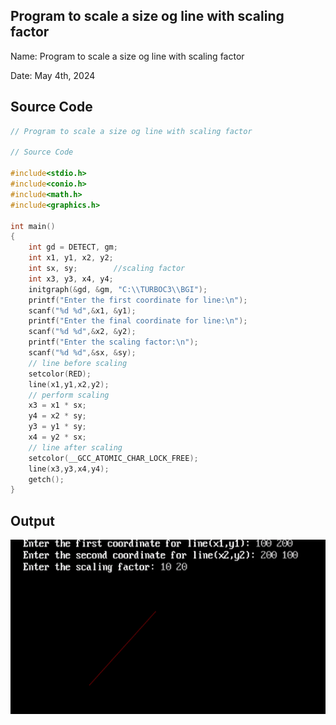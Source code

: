 ##  Program to scale a size og line with scaling factor

Name: Program to scale a size og line with scaling factor

Date: May 4th, 2024

## Source Code

```c 
// Program to scale a size og line with scaling factor

// Source Code

#include<stdio.h>
#include<conio.h>
#include<math.h>
#include<graphics.h>

int main()
{
    int gd = DETECT, gm;
    int x1, y1, x2, y2;
    int sx, sy;        //scaling factor
    int x3, y3, x4, y4;
    initgraph(&gd, &gm, "C:\\TURBOC3\\BGI");
    printf("Enter the first coordinate for line:\n");
    scanf("%d %d",&x1, &y1);
    printf("Enter the final coordinate for line:\n");
    scanf("%d %d",&x2, &y2);
    printf("Enter the scaling factor:\n");
    scanf("%d %d",&sx, &sy);
    // line before scaling
    setcolor(RED);
    line(x1,y1,x2,y2);
    // perform scaling
    x3 = x1 * sx;
    y4 = x2 * sy;
    y3 = y1 * sy;
    x4 = y2 * sx;
    // line after scaling
    setcolor(__GCC_ATOMIC_CHAR_LOCK_FREE);
    line(x3,y3,x4,y4);
    getch();
}
```

## Output

![Program to Print Hello World](./output.png)